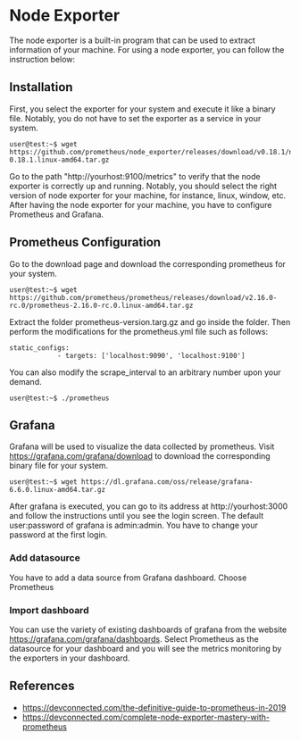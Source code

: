 # Node Exporter
The node exporter is a built-in program that can be used to extract information of your machine. For using a node exporter, you can follow the instruction below:

## Installation
First, you select the exporter for your system and execute it like a binary file. 
Notably, you do not have to set the exporter as a service in your system.

```console
user@test:~$ wget https://github.com/prometheus/node_exporter/releases/download/v0.18.1/node_exporter-0.18.1.linux-amd64.tar.gz

```

Go to the path "http://yourhost:9100/metrics" to verify that the node exporter is correctly up and running. Notably, you should select the right version of node exporter for your machine, for instance, linux, window, etc. After having the node exporter for your machine, you have to configure Prometheus and Grafana.


## Prometheus Configuration
Go to the download page and download the corresponding prometheus for your system. 

```console
user@test:~$ wget https://github.com/prometheus/prometheus/releases/download/v2.16.0-rc.0/prometheus-2.16.0-rc.0.linux-amd64.tar.gz

```
Extract the folder prometheus-version.targ.gz and go inside the folder. Then perform the modifications for the prometheus.yml file such as follows:
```properties
static_configs:
            - targets: ['localhost:9090', 'localhost:9100']
```  
You can also modify the scrape_interval to an arbitrary number upon your demand.

```console
user@test:~$ ./prometheus

```

## Grafana
Grafana will be used to visualize the data collected by prometheus. Visit https://grafana.com/grafana/download to download the corresponding binary file for your system. 

```console
user@test:~$ wget https://dl.grafana.com/oss/release/grafana-6.6.0.linux-amd64.tar.gz 

```
After grafana is executed, you can go to its address at http://yourhost:3000 and follow the instructions until you see the login screen. The default user:password of grafana is admin:admin. You have to change your password at the first login.

### Add datasource
You have to add a data source from Grafana dashboard. Choose Prometheus

### Import dashboard
You can use the variety of existing dashboards of grafana from the website https://grafana.com/grafana/dashboards. Select Prometheus as the datasource for your dashboard and you will see the metrics monitoring by the exporters in your dashboard. 

## References

* https://devconnected.com/the-definitive-guide-to-prometheus-in-2019
* https://devconnected.com/complete-node-exporter-mastery-with-prometheus
      
